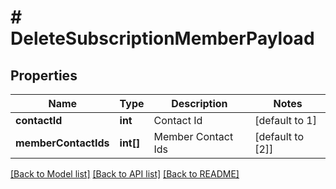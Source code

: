 # # DeleteSubscriptionMemberPayload

## Properties

Name | Type | Description | Notes
------------ | ------------- | ------------- | -------------
**contactId** | **int** | Contact Id | [default to 1]
**memberContactIds** | **int[]** | Member Contact Ids | [default to [2]]

[[Back to Model list]](../../README.md#models) [[Back to API list]](../../README.md#endpoints) [[Back to README]](../../README.md)

